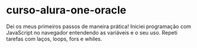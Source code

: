 # curso-alura-one-oracle
Dei os meus primeiros passos de maneira prática!
Iniciei programação com JavaScript no navegador entendendo as variáveis e o seu uso. Repeti tarefas com laços, loops, fors e whiles.
